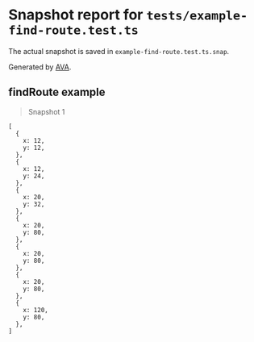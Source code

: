 # Snapshot report for `tests/example-find-route.test.ts`

The actual snapshot is saved in `example-find-route.test.ts.snap`.

Generated by [AVA](https://avajs.dev).

## findRoute example

> Snapshot 1

    [
      {
        x: 12,
        y: 12,
      },
      {
        x: 12,
        y: 24,
      },
      {
        x: 20,
        y: 32,
      },
      {
        x: 20,
        y: 80,
      },
      {
        x: 20,
        y: 80,
      },
      {
        x: 20,
        y: 80,
      },
      {
        x: 120,
        y: 80,
      },
    ]
